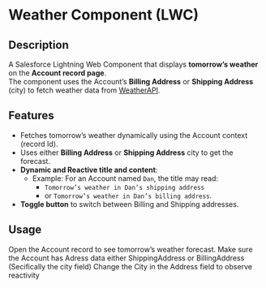# Weather Component (LWC)

## Description
A Salesforce Lightning Web Component that displays **tomorrow’s weather** on the **Account record page**.  
The component uses the Account’s **Billing Address** or **Shipping Address** (city) to fetch weather data from [WeatherAPI](https://www.weatherapi.com/).  

## Features
- Fetches tomorrow’s weather dynamically using the Account context (record Id).  
- Uses either **Billing Address** or **Shipping Address** city to get the forecast.  
- **Dynamic and Reactive title and content**:  
  - Example: For an Account named `Dan`, the title may read:  
    - `Tomorrow’s weather in Dan’s shipping address`  
    - or `Tomorrow’s weather in Dan’s billing address`.  
- **Toggle button** to switch between Billing and Shipping addresses.

## Usage
  Open the Account record to see tomorrow’s weather forecast.
  Make sure the Account has Adress data either ShippingAddress or BillingAddress (Secifically the city field)
  Change the City in the Address field to observe reactivity
 